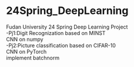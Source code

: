 # 24Spring_DeepLearning
Fudan University 24 Spring Deep Learning Project  
-Pj1:Digit Recognization based on MINST  
CNN on numpy  
-Pj2:Picture classification based on CIFAR-10  
CNN on PyTorch  
implement batchnorm 
